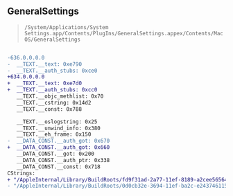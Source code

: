 ## GeneralSettings

> `/System/Applications/System Settings.app/Contents/PlugIns/GeneralSettings.appex/Contents/MacOS/GeneralSettings`

```diff

-636.0.0.0.0
-  __TEXT.__text: 0xe790
-  __TEXT.__auth_stubs: 0xce0
+634.0.0.0.0
+  __TEXT.__text: 0xe7d0
+  __TEXT.__auth_stubs: 0xcc0
   __TEXT.__objc_methlist: 0x70
   __TEXT.__cstring: 0x14d2
   __TEXT.__const: 0x788

   __TEXT.__oslogstring: 0x25
   __TEXT.__unwind_info: 0x380
   __TEXT.__eh_frame: 0x150
-  __DATA_CONST.__auth_got: 0x670
+  __DATA_CONST.__auth_got: 0x660
   __DATA_CONST.__got: 0x200
   __DATA_CONST.__auth_ptr: 0x338
   __DATA_CONST.__const: 0x718
CStrings:
+ "/AppleInternal/Library/BuildRoots/fd9f31ad-2a77-11ef-8189-a2cee5656455/Library/Caches/com.apple.xbs/Sources/SystemPrefsApp/GeneralSettings/GeneralSettings.swift"
- "/AppleInternal/Library/BuildRoots/0d0cb32e-3694-11ef-ba2c-e2437461156c/Library/Caches/com.apple.xbs/Sources/SystemPrefsApp/GeneralSettings/GeneralSettings.swift"

```
